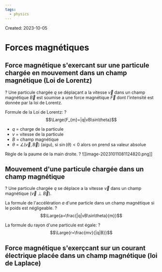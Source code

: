 ```yaml
---
tags:
  - physics
---
```

Created: 2023-10-05

# Forces magnétiques

## Force magnétique s'exercant sur une particule chargée en mouvement dans un champ magnétique (Loi de Lorentz)
?
Une particule chargée $q$ se déplaçant a la vitesse $\vec{v}$ dans un champ magnétique $\vec{B}$ est soumise a une force magnétique $\vec{F}$ dont l'intensité est donnée par la loi de Lorentz.
<!--SR:!2024-01-09,30,162-->

Formule de la Loi de Lorentz:
?
$$\Large{F_{m}=|q|vB\sin\theta}$$
- $q$ = charge de la particule
- $v$ = vitesse de la particule
- $B$ = champ magnétique
- $\theta$ = $\angle(\vec{v},\vec{B})$ (aigu), si $\sin(\theta)<0$ alors on prend sa valeur absolue
<!--SR:!2023-12-21,31,170-->

Règle de la paume de la main droite.
?
![[image-20231011081124820.png]]
<!--SR:!2024-03-09,89,242-->

## Mouvement d'une particule chargée dans un champ magnétique
?
Une particule chargée $q$ se déplace a la vitesse $\vec{v}$ dans un champ magnétique ($\vec{v}\perp \vec{B}$).
<!--SR:!2024-01-19,36,162-->

La formule de l'accélération $a$ d'une particle dans un champ magnétique si le poids est négligeable.
?
$$\Large{a=\frac{|q|vB\sin\theta}{m}}$$
<!--SR:!2024-01-01,22,162-->

La formule du rayon d'une particule est égale:
?
$$\Large{r=\frac{mv}{|q|B}}$$
<!--SR:!2023-12-25,22,202-->


## Force magnétique s'exerçcant sur un courant électrique placée dans un champ magnétique (loi de Laplace)
